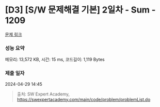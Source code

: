 # [D3] [S/W 문제해결 기본] 2일차 - Sum - 1209 

[문제 링크](https://swexpertacademy.com/main/code/problem/problemDetail.do?contestProbId=AV13_BWKACUCFAYh) 

### 성능 요약

메모리: 13,572 KB, 시간: 15 ms, 코드길이: 1,119 Bytes

### 제출 일자

2024-04-29 14:45



> 출처: SW Expert Academy, https://swexpertacademy.com/main/code/problem/problemList.do